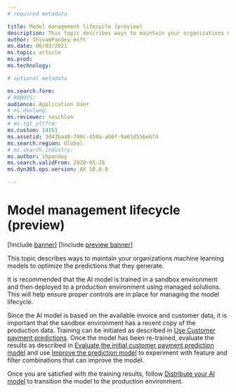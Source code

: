 ```yaml
---
# required metadata

title: Model management lifecycle (preview)
description: This topic describes ways to maintain your organizations machine learning models to optimize the predictions that they generate.
author: ShivamPandey-msft
ms.date: 06/03/2021
ms.topic: article
ms.prod: 
ms.technology: 

# optional metadata

ms.search.form: 
# ROBOTS: 
audience: Application User
# ms.devlang: 
ms.reviewer: roschlom
# ms.tgt_pltfrm: 
ms.custom: 14151
ms.assetid: 3d43ba40-780c-459a-a66f-9a01d556e674
ms.search.region: Global
# ms.search.industry: 
ms.author: shpandey
ms.search.validFrom: 2020-05-28
ms.dyn365.ops.version: AX 10.0.8

---
```


# Model management lifecycle (preview)

[!include [banner](../includes/banner.md)]
[!include [preview banner](../includes/preview-banner.md)]

This topic describes ways to maintain your organizations machine learning models to optimize the predictions that they generate.

It is recommended that the AI model is trained in a sandbox environment and then deployed to a production environment using managed solutions.  This will help ensure proper controls are in place for managing the model lifecycle.

Since the AI model is based on the available invoice and customer data, it is important that the sandbox environment has a recent copy of the production data.  Training can be initiated as described in <link to training steps documentation> [Use Customer payment predictions](use-customer-payment-predictions.md).  Once the model has been re-trained, evaluate the results as described in [Evaluate the initial customer payment prediction model](evaluate-payment-prediction.md) and use <link to improve model documentation> [Improve the prediction model](improve-model.md) to experiment with feature and filter combinations that can improve the model.  

Once you are satisfied with the training results, follow [Distribute your AI model](https://docs.microsoft.com/ai-builder/distribute-model) to transition the model to the production environment.
 


